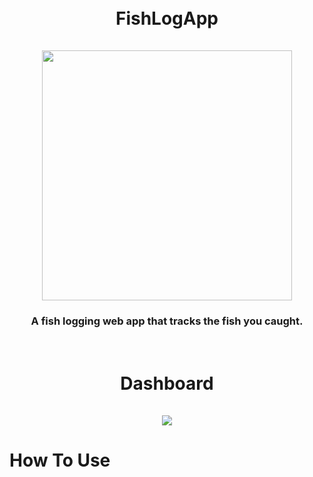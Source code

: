 <h1 align="center">
  <br>
  FishLogApp
  <br>
  <br>
  <a><img src="https://github.com/user-attachments/assets/d33d76ee-09bd-4134-8275-fdf2dedbf20b" width="400" height="400""></a>
</h1>

<h3 align="center">
  A fish logging web app that tracks the fish you caught. 
</h3>

<h1 align="center">
  <br>
    Dashboard
  <br>
  <br>
  <a><img src="https://github.com/user-attachments/assets/9f532f51-9518-4f62-aafa-84d6ca05e8e9"></a>
  <br>
</h1>
<h1>
  How To Use
</h1>

  
  

  


